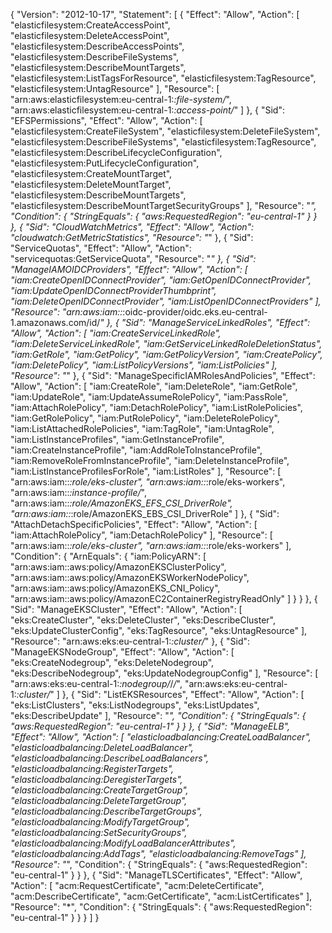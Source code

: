 {
    "Version": "2012-10-17",
    "Statement": [
        {
          "Effect": "Allow",
          "Action": [
            "elasticfilesystem:CreateAccessPoint",
            "elasticfilesystem:DeleteAccessPoint",
            "elasticfilesystem:DescribeAccessPoints",
            "elasticfilesystem:DescribeFileSystems",
            "elasticfilesystem:DescribeMountTargets",
            "elasticfilesystem:ListTagsForResource",
            "elasticfilesystem:TagResource",
            "elasticfilesystem:UntagResource"
          ],
          "Resource": [
            "arn:aws:elasticfilesystem:eu-central-1:*:file-system/*",
            "arn:aws:elasticfilesystem:eu-central-1:*:access-point/*"
          ]
        },
        {
            "Sid": "EFSPermissions",
            "Effect": "Allow",
            "Action": [
                "elasticfilesystem:CreateFileSystem",
                "elasticfilesystem:DeleteFileSystem",
                "elasticfilesystem:DescribeFileSystems",
                "elasticfilesystem:TagResource",
                "elasticfilesystem:DescribeLifecycleConfiguration",
                "elasticfilesystem:PutLifecycleConfiguration",
                "elasticfilesystem:CreateMountTarget",
                "elasticfilesystem:DeleteMountTarget",
                "elasticfilesystem:DescribeMountTargets",
                "elasticfilesystem:DescribeMountTargetSecurityGroups"
            ],
            "Resource": "*",
            "Condition": {
                "StringEquals": {
                    "aws:RequestedRegion": "eu-central-1"
                }
            }
        },
        {
            "Sid": "CloudWatchMetrics",
            "Effect": "Allow",
            "Action": "cloudwatch:GetMetricStatistics",
            "Resource": "*"
        },
        {
            "Sid": "ServiceQuotas",
            "Effect": "Allow",
            "Action": "servicequotas:GetServiceQuota",
            "Resource": "*"
        },
        {
            "Sid": "ManageIAMOIDCProviders",
            "Effect": "Allow",
            "Action": [
                "iam:CreateOpenIDConnectProvider",
                "iam:GetOpenIDConnectProvider",
                "iam:UpdateOpenIDConnectProviderThumbprint",
                "iam:DeleteOpenIDConnectProvider",
                "iam:ListOpenIDConnectProviders"
            ],
            "Resource": "arn:aws:iam::*:oidc-provider/oidc.eks.eu-central-1.amazonaws.com/id/*"
        },
        {
            "Sid": "ManageServiceLinkedRoles",
            "Effect": "Allow",
            "Action": [
                "iam:CreateServiceLinkedRole",
                "iam:DeleteServiceLinkedRole",
                "iam:GetServiceLinkedRoleDeletionStatus",
                "iam:GetRole",
                "iam:GetPolicy",
                "iam:GetPolicyVersion",
                "iam:CreatePolicy",
                "iam:DeletePolicy",
                "iam:ListPolicyVersions",
                "iam:ListPolicies"
            ],
            "Resource": "*"
        },
        {
            "Sid": "ManageSpecificIAMRolesAndPolicies",
            "Effect": "Allow",
            "Action": [
                "iam:CreateRole",
                "iam:DeleteRole",
                "iam:GetRole",
                "iam:UpdateRole",
                "iam:UpdateAssumeRolePolicy",
                "iam:PassRole",
                "iam:AttachRolePolicy",
                "iam:DetachRolePolicy",
                "iam:ListRolePolicies",
                "iam:GetRolePolicy",
                "iam:PutRolePolicy",
                "iam:DeleteRolePolicy",
                "iam:ListAttachedRolePolicies",
                "iam:TagRole",
                "iam:UntagRole",
                "iam:ListInstanceProfiles",
                "iam:GetInstanceProfile",
                "iam:CreateInstanceProfile",
                "iam:AddRoleToInstanceProfile",
                "iam:RemoveRoleFromInstanceProfile",
                "iam:DeleteInstanceProfile",
                "iam:ListInstanceProfilesForRole",
                "iam:ListRoles"
            ],
            "Resource": [
                "arn:aws:iam::*:role/eks-cluster",
                "arn:aws:iam::*:role/eks-workers",
                "arn:aws:iam::*:instance-profile/*",
                "arn:aws:iam::*:role/AmazonEKS_EFS_CSI_DriverRole",
                "arn:aws:iam::*:role/AmazonEKS_EBS_CSI_DriverRole"
            ]
        },
        {
            "Sid": "AttachDetachSpecificPolicies",
            "Effect": "Allow",
            "Action": [
                "iam:AttachRolePolicy",
                "iam:DetachRolePolicy"
            ],
            "Resource": [
                "arn:aws:iam::*:role/eks-cluster",
                "arn:aws:iam::*:role/eks-workers"
            ],
            "Condition": {
                "ArnEquals": {
                    "iam:PolicyARN": [
                        "arn:aws:iam::aws:policy/AmazonEKSClusterPolicy",
                        "arn:aws:iam::aws:policy/AmazonEKSWorkerNodePolicy",
                        "arn:aws:iam::aws:policy/AmazonEKS_CNI_Policy",
                        "arn:aws:iam::aws:policy/AmazonEC2ContainerRegistryReadOnly"
                    ]
                }
            }
        },
        {
            "Sid": "ManageEKSCluster",
            "Effect": "Allow",
            "Action": [
                "eks:CreateCluster",
                "eks:DeleteCluster",
                "eks:DescribeCluster",
                "eks:UpdateClusterConfig",
                "eks:TagResource",
                "eks:UntagResource"
            ],
            "Resource": "arn:aws:eks:eu-central-1:*:cluster/*"
        },
        {
            "Sid": "ManageEKSNodeGroup",
            "Effect": "Allow",
            "Action": [
                "eks:CreateNodegroup",
                "eks:DeleteNodegroup",
                "eks:DescribeNodegroup",
                "eks:UpdateNodegroupConfig"
            ],
            "Resource": [
                "arn:aws:eks:eu-central-1:*:nodegroup/*/*/*",
                "arn:aws:eks:eu-central-1:*:cluster/*"
            ]
        },
        {
            "Sid": "ListEKSResources",
            "Effect": "Allow",
            "Action": [
                "eks:ListClusters",
                "eks:ListNodegroups",
                "eks:ListUpdates",
                "eks:DescribeUpdate"
            ],
            "Resource": "*",
            "Condition": {
                "StringEquals": {
                    "aws:RequestedRegion": "eu-central-1"
                }
            }
        },
        {
            "Sid": "ManageELB",
            "Effect": "Allow",
            "Action": [
                "elasticloadbalancing:CreateLoadBalancer",
                "elasticloadbalancing:DeleteLoadBalancer",
                "elasticloadbalancing:DescribeLoadBalancers",
                "elasticloadbalancing:RegisterTargets",
                "elasticloadbalancing:DeregisterTargets",
                "elasticloadbalancing:CreateTargetGroup",
                "elasticloadbalancing:DeleteTargetGroup",
                "elasticloadbalancing:DescribeTargetGroups",
                "elasticloadbalancing:ModifyTargetGroup",
                "elasticloadbalancing:SetSecurityGroups",
                "elasticloadbalancing:ModifyLoadBalancerAttributes",
                "elasticloadbalancing:AddTags",
                "elasticloadbalancing:RemoveTags"
            ],
            "Resource": "*",
            "Condition": {
                "StringEquals": {
                    "aws:RequestedRegion": "eu-central-1"
                }
            }
        },
        {
            "Sid": "ManageTLSCertificates",
            "Effect": "Allow",
            "Action": [
                "acm:RequestCertificate",
                "acm:DeleteCertificate",
                "acm:DescribeCertificate",
                "acm:GetCertificate",
                "acm:ListCertificates"
            ],
            "Resource": "*",
            "Condition": {
                "StringEquals": {
                    "aws:RequestedRegion": "eu-central-1"
                }
            }
        }
    ]
}
